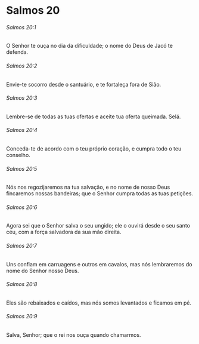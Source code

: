 # Salmos 20

###### Salmos 20:1

O Senhor te ouça no dia da dificuldade; o nome do Deus de Jacó te defenda.

###### Salmos 20:2

Envie-te socorro desde o santuário, e te fortaleça fora de Sião.

###### Salmos 20:3

Lembre-se de todas as tuas ofertas e aceite tua oferta queimada. Selá.

###### Salmos 20:4

Conceda-te de acordo com o teu próprio coração, e cumpra todo o teu conselho.

###### Salmos 20:5

Nós nos regozijaremos na tua salvação, e no nome de nosso Deus fincaremos nossas bandeiras; que o Senhor cumpra todas as tuas petições.

###### Salmos 20:6

Agora sei que o Senhor salva o seu ungido; ele o ouvirá desde o seu santo céu, com a força salvadora da sua mão direita.

###### Salmos 20:7

Uns confiam em carruagens e outros em cavalos, mas nós lembraremos do nome do Senhor nosso Deus.

###### Salmos 20:8

Eles são rebaixados e caídos, mas nós somos levantados e ficamos em pé.

###### Salmos 20:9

Salva, Senhor; que o rei nos ouça quando chamarmos.

